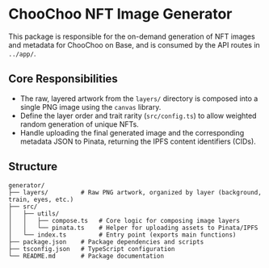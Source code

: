 # ChooChoo NFT Image Generator

This package is responsible for the on-demand generation of NFT images and metadata for ChooChoo on Base, and is consumed by the API routes in `../app/`.

## Core Responsibilities

- The raw, layered artwork from the `layers/` directory is composed into a single PNG image using the `canvas` library.
- Define the layer order and trait rarity (`src/config.ts`) to allow weighted random generation of unique NFTs.
- Handle uploading the final generated image and the corresponding metadata JSON to Pinata, returning the IPFS content identifiers (CIDs).

## Structure

```t
generator/
├── layers/         # Raw PNG artwork, organized by layer (background, train, eyes, etc.)
├── src/
│   ├── utils/
│   │   ├── compose.ts   # Core logic for composing image layers
│   │   └── pinata.ts    # Helper for uploading assets to Pinata/IPFS
│   └── index.ts         # Entry point (exports main functions)
├── package.json    # Package dependencies and scripts
├── tsconfig.json   # TypeScript configuration
└── README.md       # Package documentation
```
